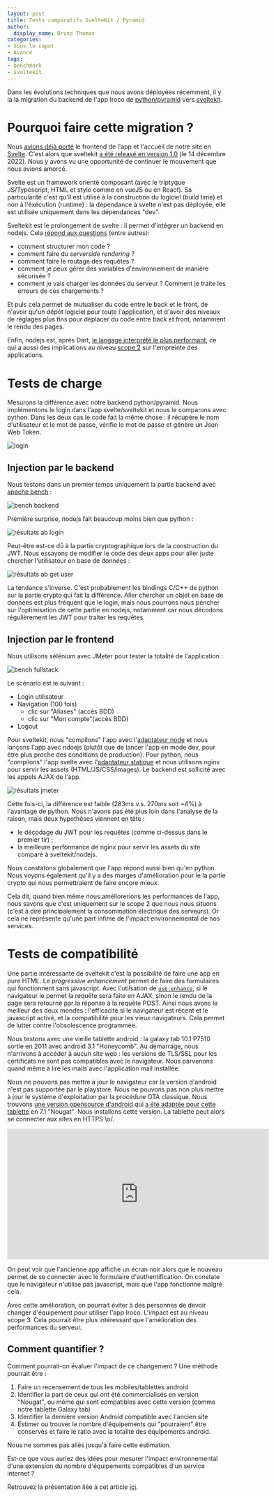 ```yaml
---
layout: post
title: Tests comparatifs SvelteKit / Pyramid
author:
  display_name: Bruno Thomas
categories:
- Sous le capot
- Avancé
tags:
- benchmark
- sveltekit
---
```


Dans les évolutions techniques que nous avons déployées récemment, il y la la migration du backend de l'app Iroco de [python/pyramid](https://trypyramid.com/) vers [sveltekit](https://kit.svelte.dev).

# Pourquoi faire cette migration ?

Nous [avions déjà porté](https://blog.iroco.co/frontend-benchmark_vue_svelte/) le frontend de l'app et l'accueil de notre site en [Svelte](https://svelte.dev/). C'est alors que sveltekit [a été releasé en version 1.0](https://svelte.dev/blog/announcing-sveltekit-1.0) (le 14 décembre 2022). Nous y avons vu une opportunité de continuer le mouvement que nous avions amorcé.

Svelte est un framework orienté composant (avec le triptyque JS/Typescript, HTML et style comme en vueJS ou en React). Sa particularité c'est qu'il est utilisé à la construction du logiciel (build time) et non à l'éxécution (runtime) : la dépendance à svelte n'est pas déployée, elle est utilisée uniquement dans les dépendances "dev".

Sveltekit est le prolongement de svelte : il permet d'intégrer un backend en nodejs. Cela [répond aux questions](https://svelte.dev/blog/announcing-sveltekit-1.0) (entre autres):

- comment structurer mon code ?
- comment faire du *serverside rendering* ?
- comment faire le routage des requêtes ?
- comment je peux gérer des variables d'environnement de manière sécurisée ?
- comment je vais charger les données du serveur ? Comment je traite les erreurs de ces chargements ?

Et puis cela permet de mutualiser du code entre le back et le front, de n'avoir qu'un dépôt logiciel pour toute l'application, et d'avoir des niveaux de réglages plus fins pour déplacer du code entre back et front, notamment le rendu des pages.

Enfin, nodejs est, après Dart, [le langage interprété le plus performant](https://blog.iroco.co/backend-benchmark/), ce qui a aussi des implications au niveau [scope 2](https://boavizta.org/blog/empreinte-de-la-fabrication-d-un-serveur) sur l'empreinte des applications.

# Tests de charge

Mesurons la différence avec notre backend python/pyramid. Nous implémentons le login dans l'app svelte/sveltekit et nous le comparons avec python. Dans les deux cas le code fait la même chose : il récupère le nom d'utilisateur et le mot de passe, vérifie le mot de passe et génère un Json Web Token.

![login](https://raw.githubusercontent.com/iroco-co/pyramid-sveltekit-benchmark/main/docs/images/login.drawio.svg)

## Injection par le backend

Nous testons dans un premier temps uniquement la partie backend avec [apache bench](https://httpd.apache.org/docs/2.4/programs/ab.html) :

![bench backend](https://raw.githubusercontent.com/iroco-co/pyramid-sveltekit-benchmark/main/docs/images/bench_back.drawio.svg)

Première surprise, nodejs fait beaucoup moins bien que python :

![résultats ab login](https://raw.githubusercontent.com/iroco-co/pyramid-sveltekit-benchmark/main/docs/images/benchs/login_ab_chart.png)

Peut-être est-ce dû à la partie cryptographique lors de la construction du JWT. Nous essayons de modifier le code des deux apps pour aller juste chercher l'utilisateur en base de données :

![résultats ab get user](https://raw.githubusercontent.com/iroco-co/pyramid-sveltekit-benchmark/main/docs/images/benchs/get_user_ab_chart.png)

La tendance s'inverse. C'est probablement les bindings C/C++ de python sur la partie crypto qui fait la différence. Aller chercher un objet en base de données est plus fréquent que le login, mais nous pourrons nous pencher sur l'optimisation de cette partie en nodejs, notamment car nous décodons régulièrement les JWT pour traiter les requêtes.

## Injection par le frontend

Nous utilisons sélénium avec JMeter pour tester la totalité de l'application :

![bench fullstack](https://raw.githubusercontent.com/iroco-co/pyramid-sveltekit-benchmark/main/docs/images/jmeter-selenium.png)

Le scénario est le suivant :

* Login utilisateur
* Navigation (100 fois)
  * clic sur "Aliases" (accès BDD)
  * clic sur "Mon compte"(accès BDD)
* Logout

Pour sveltekit, nous "compilons" l'app avec l'[adaptateur node](https://github.com/sveltejs/kit/tree/master/packages/adapter-node) et nous lançons l'app avec ndoejs (plutôt que de lancer l'app en mode dev, pour être plus proche des conditions de production). Pour python, nous "compilons" l'app svelte avec l'[adaptateur statique](https://github.com/sveltejs/kit/tree/master/packages/adapter-static) et nous utilisons nginx pour servir les assets (HTML/JS/CSS/images). Le backend est sollicité avec les appels AJAX de l'app.

![résultats jmeter](https://raw.githubusercontent.com/iroco-co/pyramid-sveltekit-benchmark/main/tir_fullstack_sveltekit_c4/jmeter_chart.png)

Cette fois-ci, la différence est faible (283ms v.s. 270ms soit ~4%) à l'avantage de python. Nous n'avons pas été plus loin dans l'analyse de la raison, mais deux hypothèses viennent en tête :
- le décodage du JWT pour les requêtes (comme ci-dessus dans le premier tir) ;
- la meilleure performance de nginx pour servir les assets du site comparé à sveltekit/nodejs.

Nous constatons globalement que l'app répond aussi bien qu'en python. Nous voyons également qu'il y a des marges d'amélioration pour le la partie crypto qui nous permettraient de faire encore mieux.

Cela dit, quand bien même nous améliorerions les performances de l'app, nous savons que c'est uniquement sur le scope 2 que nous nous situons (c'est à dire principalement la consommation électrique des serveurs). Or cela ne représente qu'une part infime de l'impact environnemental de nos services.

# Tests de compatibilité

Une partie intéressante de sveltekit c'est la possibilité de faire une app en pure HTML. Le *progressive enhancement* permet de faire des formulaires qui fonctionnent sans javascript. Avec l'utilsation de [`use:enhance`](https://kit.svelte.dev/docs/form-actions#progressive-enhancement-use-enhance), si le navigateur le permet la requête sera faite en AJAX, sinon le rendu de la page sera retourné par la réponse à la requête POST. Ainsi nous avons le meilleur des deux mondes : l'efficacité si le navigateur est récent et le javascript activé, et la compatibilité pour les vieux navigateurs. Cela permet de lutter contre l'obsolescence programmée.

Nous testons avec une vieille tablette android : la galaxy tab 10.1 P7510 sortie en 2011 avec android 3.1 "Honeycomb". Au démarrage, nous n'arrivons à accéder à aucun site web : les versions de TLS/SSL pour les certificats ne sont pas compatibles avec le navigateur. Nous parvenons quand même à lire les mails avec l'application mail installée.

Nous ne pouvons pas mettre à jour le navigateur car la version d'android n'est pas supportée par le playstore. Nous ne pouvons pas non plus mettre à jour le système d'exploitation par la procédure OTA classique. Nous trouvons [une version opensource d'android](https://source.android.com/) qui [a été adaptée pour cette tablette](https://www.getdroidtips.com/aosp-android-nougat-galaxy-tab-10-1/) en 7.1 "Nougat". Nous installons cette version. La tablette peut alors se connecter aux sites en HTTPS \o/.

<iframe src="https://player.vimeo.com/video/808863331?h=bc33cba824&badge=0&autopause=0&player_id=0&app_id=58479" width="600" height="300" frameborder="0" allow="autoplay; fullscreen; picture-in-picture" allowfullscreen title="iroco-galaxytab"></iframe>

On peut voir que l'ancienne app affiche un écran noir alors que le nouveau permet de se connecter avec le formulaire d'authentification. On constate que le navigateur n'utilise pas javascript, mais que l'app fonctionne malgré cela.

Avec cette amélioration, on pourrait éviter à des personnes de devoir changer d'équipement pour utiliser l'app Iroco. L'impact est au niveau scope 3. Cela pourrait être plus intéressant que l'amélioration des performances du serveur.

## Comment quantifier ?

Comment pourrait-on évaluer l'impact de ce changement ? Une méthode pourrait être :

1. Faire un recensement de tous les mobiles/tablettes android
2. Identifier la part de ceux qui ont été commercialisés en version "Nougat", ou même qui sont compatibles avec cette version (comme notre tablette Galaxy tab)
3. Identifier la dernière version Android compatible avec l'ancien site
4. Estimer ou trouver le nombre d'équipements qui "pourraient" être conservés et faire le ratio avec la totalité des équipements android.

Nous ne sommes pas allés jusqu'à faire cette estimation.

Est-ce que vous auriez des idées pour mesurer l'impact environnemental d'une extension du nombre d'équipements compatibles d'un service internet ?

Retrouvez la présentation liée à cet article [ici](https://iroco-co.github.io/pyramid-sveltekit-benchmark).
